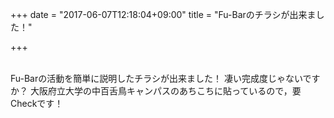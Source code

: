 +++
date = "2017-06-07T12:18:04+09:00"
title = "Fu-Barのチラシが出来ました！"

+++

<br />
Fu-Barの活動を簡単に説明したチラシが出来ました！
凄い完成度じゃないですか？
大阪府立大学の中百舌鳥キャンパスのあちこちに貼っているので，要Checkです！

<!--more-->


<object data="/image/flyer/flyer.pdf" type="application/pdf" width="800" height="1200"></object>
